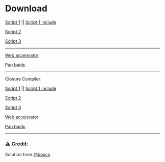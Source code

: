 # Download

[Script 1](https://raw.githubusercontent.com/FiorenMas/Shortlink/release/release/ShortLink1-modified.user.js) || [Script 1 include](https://raw.githubusercontent.com/FiorenMas/Shortlink/release/release/ShortLink1-modified-include.user.js)

[Script 2](https://raw.githubusercontent.com/FiorenMas/Shortlink/release/release/ShortLink2-modified.user.js)

[Script 3](https://raw.githubusercontent.com/FiorenMas/Shortlink/release/release/ShortLink3-modified.user.js)

---

[Web accelerator](https://raw.githubusercontent.com/FiorenMas/Shortlink/release/release/instantpage-modified.user.js)

[Pan baidu](https://raw.githubusercontent.com/FiorenMas/Shortlink/release/release/panlinker-modified.user.js)

---

Closure Compiler:

[Script 1](https://raw.githubusercontent.com/FiorenMas/Shortlink/release/release/1.user.js) || [Script 1 include](https://raw.githubusercontent.com/FiorenMas/Shortlink/release/release/2.user.js)

[Script 2](https://raw.githubusercontent.com/FiorenMas/Shortlink/release/release/3.user.js)

[Script 3](https://raw.githubusercontent.com/FiorenMas/Shortlink/release/release/4.user.js)

[Web accelerator](https://raw.githubusercontent.com/FiorenMas/Shortlink/release/release/5.user.js)

[Pan baidu](https://raw.githubusercontent.com/FiorenMas/Shortlink/release/release/6.user.js)

---

### ⚠️ Credit:
Solution from [@bosco](https://voz.vn/t/tong-hop-nhung-addon-chat-cho-firefox-pc-mobile.682181/post-29300131)
